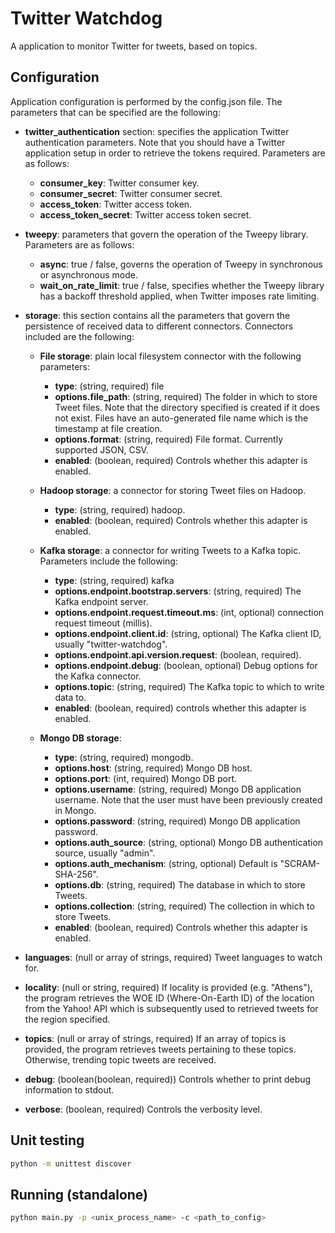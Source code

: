 # Twitter Watchdog

A application to monitor Twitter for tweets, based on topics.

## Configuration

Application configuration is performed by the config.json file. The parameters that can be specified are the following:

- **twitter_authentication** section: specifies the application Twitter authentication parameters. Note that you should have a Twitter application setup in order to retrieve the tokens required. Parameters are as follows:

    - **consumer_key**: Twitter consumer key.
    - **consumer_secret**: Twitter consumer secret.
    - **access_token**: Twitter access token.
    - **access_token_secret**: Twitter access token secret.

- **tweepy**: parameters that govern the operation of the Tweepy library. Parameters are as follows:

    - **async**: true / false, governs the operation of Tweepy in synchronous or asynchronous mode.
    - **wait_on_rate_limit**: true / false, specifies whether the Tweepy library has a backoff threshold applied, when Twitter imposes rate limiting.

- **storage**: this section contains all the parameters that govern the persistence of received data to different connectors. Connectors included are the following:

    - **File storage**: plain local filesystem connector with the following parameters:
        - **type**: (string, required) file
        - **options.file_path**: (string, required) The folder in which to store Tweet files. Note that the directory specified is created if it does not exist. Files have an auto-generated file name which is the timestamp at file creation.
        - **options.format**: (string, required) File format. Currently supported JSON, CSV.
        - **enabled**: (boolean, required) Controls whether this adapter is enabled.

    - **Hadoop storage**: a connector for storing Tweet files on Hadoop.
        - **type**: (string, required) hadoop.
        - **enabled**: (boolean, required) Controls whether this adapter is enabled.

    - **Kafka storage**: a connector for writing Tweets to a Kafka topic. Parameters include the following:
        - **type**: (string, required) kafka
        - **options.endpoint.bootstrap.servers**: (string, required) The Kafka endpoint server.
        - **options.endpoint.request.timeout.ms**: (int, optional) connection request timeout (millis).
        - **options.endpoint.client.id**: (string, optional) The Kafka client ID, usually "twitter-watchdog".
        - **options.endpoint.api.version.request**: (boolean, required).
        - **options.endpoint.debug**: (boolean, optional) Debug options for the Kafka connector.
        - **options.topic**: (string, required) The Kafka topic to which to write data to.
        - **enabled**: (boolean, required) controls whether this adapter is enabled.

    - **Mongo DB storage**:
        - **type**: (string, required) mongodb.
        - **options.host**: (string, required) Mongo DB host.
        - **options.port**: (int, required) Mongo DB port.
        - **options.username**: (string, required) Mongo DB application username. Note that the user must have been previously created in Mongo.
        - **options.password**: (string, required) Mongo DB application password.
        - **options.auth_source**: (string, optional) Mongo DB authentication source, usually "admin".
        - **options.auth_mechanism**: (string, optional) Default is "SCRAM-SHA-256".
        - **options.db**: (string, required) The database in which to store Tweets.
        - **options.collection**: (string, required) The collection in which to store Tweets.
        - **enabled**: (boolean, required) Controls whether this adapter is enabled.

- **languages**: (null or array of strings, required) Tweet languages to watch for.
- **locality**: (null or string, required) If locality is provided (e.g. "Athens"), the program retrieves the WOE ID (Where-On-Earth ID) of the location from the Yahoo! API which is subsequently used to retrieved tweets for the region specified.
- **topics**: (null or array of strings, required) If an array of topics is provided, the program retrieves tweets pertaining to these topics. Otherwise, trending topic tweets are received.
- **debug**: (boolean(boolean, required)) Controls whether to print debug information to stdout.
- **verbose**: (boolean, required) Controls the verbosity level.

## Unit testing

```bash
python -m unittest discover
```

## Running (standalone)

```bash
python main.py -p <unix_process_name> -c <path_to_config>
```
